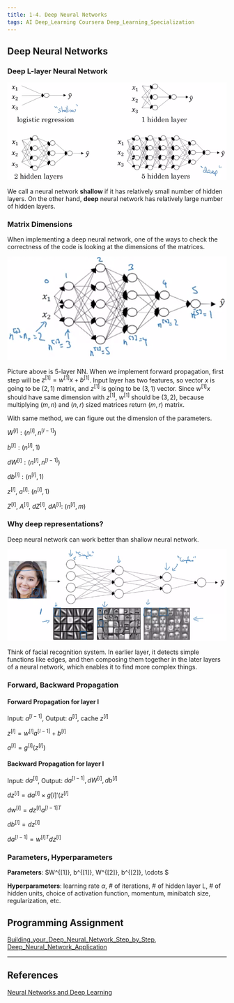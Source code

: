 ```yaml
---
title: 1-4. Deep Neural Networks
tags: AI Deep_Learning Coursera Deep_Learning_Specialization
---
```


## Deep Neural Networks

### Deep L-layer Neural Network

![](https://raw.githubusercontent.com/evfox9/blog/master/deeplearning/dl1401.png)

We call a neural network **shallow** if it has relatively small number of hidden layers. On the other hand, **deep** neural
network has relatively large number of hidden layers.

### Matrix Dimensions

When implementing a deep neural network, one of the ways to check the correctness of the code is looking at the dimensions
of the matrices.

![](https://raw.githubusercontent.com/evfox9/blog/master/deeplearning/dl1402.png)

Picture above is 5-layer NN. When we implement forward propagation, first step will be $z^{[1]} = w^{[1]} x + b^{[1]}$.
Input layer has two features, so vector $x$ is going to be $(2,1)$ matrix, and $z^{[1]}$ is going to be $(3,1)$ vector.
Since $w^{[1]} x$ should have same dimension with $z^{[1]}$, $w^{[1]}$ should be $(3,2)$, because multiplying $(m,n)$ and
$(n,r)$ sized matrices return $(m,r)$ matrix.

With same method, we can figure out the dimension of the parameters.

$W^{[l]}: (n^{[l]}, n^{[l-1]})$

$b^{[l]}: (n^{[l]}, 1)$

$d W^{[l]}: (n^{[l]}, n^{[l-1]})$

$d b^{[l]}: (n^{[l]}, 1)$

$z^{[l]},\ a^{[l]}:\ (n^{[l]}, 1)$

$Z^{[l]},\ A^{[l]},\ d Z^{[l]},\ d A^{[l]}:\ (n^{[l]}, m)$

### Why deep representations?

Deep neural network can work better than shallow neural network.

![](https://raw.githubusercontent.com/evfox9/blog/master/deeplearning/dl1403.png)

Think of facial recognition system. In earlier layer, it detects simple functions like edges, and then composing them together
in the later layers of a neural network, which enables it to find more complex things.

### Forward, Backward Propagation

#### Forward Propagation for layer l
Input: $a^{[l-1]}$, Output: $a^{[l]}$, cache $z^{[l]}$

$z^{[l]} = w^{[l]} a^{[l-1]} + b^{[l]}$

$a^{[l]} = g^{[l]} (z^{[l]})$

#### Backward Propagation for layer l

Input: $d a^{[l]}$, Output: $d a^{[l-1]}, d W^{[l]}, d b^{[l]}$

$d z^{[l]} = d a^{[l]} \times g{[l]'} (z^{[l]}$

$d w^{[l]} = d z^{[l]} a^{[l-1]T}$

$d b^{[l]} = d z^{[l]}$

$d a^{[l-1]} = w^{[l]T} d z^{[l]}$

### Parameters, Hyperparameters

**Parameters**: $W^{[1]}, b^{[1]}, W^{[2]}, b^{[2]}, \cdots $

**Hyperparameters**: learning rate $\alpha$, # of iterations, # of hidden layer L, # of hidden units, choice of activation function,
momentum, minibatch size, regularization, etc.


## Programming Assignment

[Building_your_Deep_Neural_Network_Step_by_Step](https://github.com/evfox9/Coursera/blob/master/Deep_Learning/Neural_Networks_and_Deep_Learning/Building_your_Deep_Neural_Network_Step_by_Step.ipynb),
[Deep_Neural_Network_Application](https://github.com/evfox9/Coursera/blob/master/Deep_Learning/Neural_Networks_and_Deep_Learning/Deep_Neural_Network_Application.ipynb)

---

## References

[Neural Networks and Deep Learning](https://www.coursera.org/learn/neural-networks-deep-learning)
